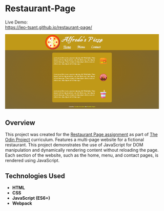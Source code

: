 # Restaurant-Page

Live Demo:  
https://leo-tsant.github.io/restaurant-page/

![Project Screenshot](./src/images/restaurant-page.png)

## Overview

This project was created for the [Restaurant Page assignment](https://www.theodinproject.com/lessons/node-path-javascript-restaurant-page) as part of [The Odin Project](https://www.theodinproject.com/) curriculum. Features a multi-page website for a fictional restaurant. This project demonstrates the use of JavaScript for DOM manipulation and dynamically rendering content without reloading the page. Each section of the website, such as the home, menu, and contact pages, is rendered using JavaScript.

## Technologies Used

-   **HTML**
-   **CSS**
-   **JavaScript (ES6+)**
-   **Webpack**
